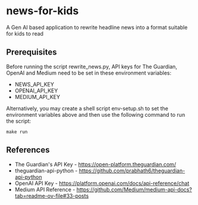 # news-for-kids
A Gen AI based application to rewrite headline news into a format suitable for kids to read

## Prerequisites
Before running the script rewrite_news.py, API keys for The Guardian, OpenAI and Medium need to be set in these environment variables:
- NEWS_API_KEY
- OPENAI_API_KEY
- MEDIUM_API_KEY

Alternatively, you may create a shell script env-setup.sh to set the environment variables above and then use the following command to run the script:
```
make run
```

## References
- The Guardian's API Key - https://open-platform.theguardian.com/
- theguardian-api-python - https://github.com/prabhath6/theguardian-api-python
- OpenAI API Key - https://platform.openai.com/docs/api-reference/chat
- Medium API Reference - https://github.com/Medium/medium-api-docs?tab=readme-ov-file#33-posts


